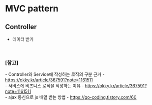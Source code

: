 # MVC pattern


## Controller

* 데이터 받기


<br>


### [참고] <br>
  *-* Controller와 Service에 작성하는 로직의 구분 근거 - https://okky.kr/article/367591?note=1161511 <br>
  *-* 서비스에 비즈니스 로직을 작성하는 이유 - https://okky.kr/article/367591?note=1161511 <br>
  *-* ajax 통신으로 js 배열 받는 방법 - https://go-coding.tistory.com/60 <br>
  